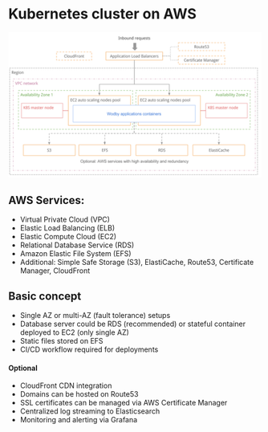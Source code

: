 # Kubernetes cluster on AWS

[![Cluster schema](_images/aws-cluster-schema.png)](_images/aws-cluster-schema.png)

## AWS Services:

* Virtual Private Cloud (VPC)
* Elastic Load Balancing (ELB)
* Elastic Compute Cloud (EC2)
* Relational Database Service (RDS)
* Amazon Elastic File System (EFS)
* Additional: Simple Safe Storage (S3), ElastiCache, Route53, Certificate Manager, CloudFront

## Basic concept

* Single AZ or multi-AZ (fault tolerance) setups
* Database server could be RDS (recommended) or stateful container deployed to EC2 (only single AZ)
* Static files stored on EFS
* CI/CD workflow required for deployments

#### Optional

* CloudFront CDN integration 
* Domains can be hosted on Route53
* SSL certificates can be managed via AWS Certificate Manager
* Centralized log streaming to Elasticsearch
* Monitoring and alerting via Grafana
